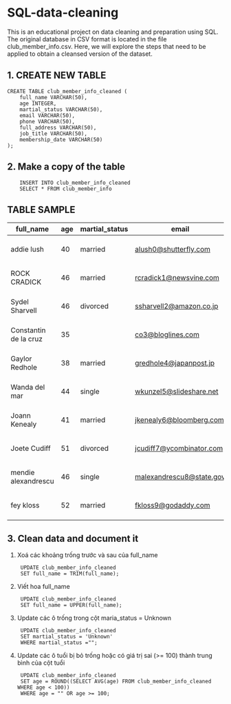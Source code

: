 # SQL-data-cleaning
This is an educational project on data cleaning and preparation using SQL. The original database in CSV format is located in the file club_member_info.csv. Here, we will explore the steps that need to be applied to obtain a cleansed version of the dataset.

## 1. CREATE NEW TABLE
    CREATE TABLE club_member_info_cleaned (
    	full_name VARCHAR(50),
    	age INTEGER,
    	martial_status VARCHAR(50),
    	email VARCHAR(50),
    	phone VARCHAR(50),
    	full_address VARCHAR(50),
    	job_title VARCHAR(50),
    	membership_date VARCHAR(50)
    );

## 2. Make a copy of the table
        INSERT INTO club_member_info_cleaned 
        SELECT * FROM club_member_info 

## TABLE SAMPLE
|full_name|age|martial_status|email|phone|full_address|job_title|membership_date|
|---------|---|--------------|-----|-----|------------|---------|---------------|
|addie lush|40|married|alush0@shutterfly.com|254-389-8708|3226 Eastlawn Pass,Temple,Texas|Assistant Professor|7/31/2013|
|      ROCK CRADICK|46|married|rcradick1@newsvine.com|910-566-2007|4 Harbort Avenue,Fayetteville,North Carolina|Programmer III|5/27/2018|
|Sydel Sharvell|46|divorced|ssharvell2@amazon.co.jp|702-187-8715|4 School Place,Las Vegas,Nevada|Budget/Accounting Analyst I|10/6/2017|
|Constantin de la cruz|35||co3@bloglines.com|402-688-7162|6 Monument Crossing,Omaha,Nebraska|Desktop Support Technician|10/20/2015|
|  Gaylor Redhole|38|married|gredhole4@japanpost.jp|917-394-6001|88 Cherokee Pass,New York City,New York|Legal Assistant|5/29/2019|
|Wanda del mar       |44|single|wkunzel5@slideshare.net|937-467-6942|10864 Buhler Plaza,Hamilton,Ohio|Human Resources Assistant IV|3/24/2015|
|Joann Kenealy|41|married|jkenealy6@bloomberg.com|513-726-9885|733 Hagan Parkway,Cincinnati,Ohio|Accountant IV|4/17/2013|
|   Joete Cudiff|51|divorced|jcudiff7@ycombinator.com|616-617-0965|975 Dwight Plaza,Grand Rapids,Michigan|Research Nurse|11/16/2014|
|mendie alexandrescu|46|single|malexandrescu8@state.gov|504-918-4753|34 Delladonna Terrace,New Orleans,Louisiana|Systems Administrator III|3/12/1921|
| fey kloss|52|married|fkloss9@godaddy.com|808-177-0318|8976 Jackson Park,Honolulu,Hawaii|Chemical Engineer|11/5/2014|

## 3. Clean data and document it
1. Xoá các khoảng trống trước và sau của full_name

        UPDATE club_member_info_cleaned 
        SET full_name = TRIM(full_name);

2. Viết hoa full_name

        UPDATE club_member_info_cleaned 
        SET full_name = UPPER(full_name);

3. Update các ô trống trong cột maria_status = Unknown

        UPDATE club_member_info_cleaned 
        SET martial_status = 'Unknown'
        WHERE martial_status ="";

4. Update các ô tuổi bị bỏ trống hoặc có giá trị sai (>= 100) thành trung bình của cột tuổi

        UPDATE club_member_info_cleaned 
        SET age = ROUND((SELECT AVG(age) FROM club_member_info_cleaned WHERE age < 100))
        WHERE age = "" OR age >= 100;

